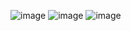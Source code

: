 ![image](https://github.com/avi35rus/JSCore/assets/104028363/1f7115a6-1ee1-4cb3-9bf4-f172f860683e)
![image](https://github.com/avi35rus/JSCore/assets/104028363/07ec7764-a69e-47cb-9e23-bbac55f11390)
![image](https://github.com/avi35rus/JSCore/assets/104028363/35e46344-bd56-45ad-8787-6e690a0ac4e0)
